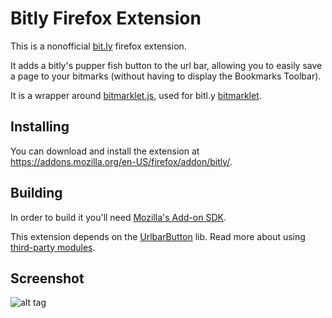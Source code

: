 Bitly Firefox Extension
=======================

This is a nonofficial [bit.ly](http://bit.ly) firefox extension. 

It adds a bitly's pupper fish button to the url bar, allowing you to easily save a page to your bitmarks (without having to display the Bookmarks Toolbar).

It is a wrapper around [bitmarklet.js](http://bitly.com/a/bitmarklet.js), used for bitl.y 
[bitmarklet](https://bitly.com/a/tools).

## Installing

You can download and install the extension at https://addons.mozilla.org/en-US/firefox/addon/bitly/.

## Building

In order to build it you'll need [Mozilla's Add-on SDK](https://addons.mozilla.org/developers/builder). 

This extension depends on the [UrlbarButton](https://github.com/voxpelli/moz-urlbarbutton) lib. 
Read more about using [third-party modules](https://addons.mozilla.org/en-US/developers/docs/sdk/latest/dev-guide/tutorials/adding-menus.html).

## Screenshot
![alt tag](http://img822.imageshack.us/img822/7219/doim.png)

